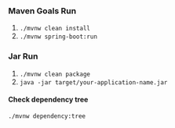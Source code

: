 ### Maven Goals Run
1. `./mvnw clean install`
2. `./mvnw spring-boot:run`

### Jar Run
1. `./mvnw clean package`
2. `java -jar target/your-application-name.jar`

#### Check dependency tree 
`./mvnw dependency:tree`